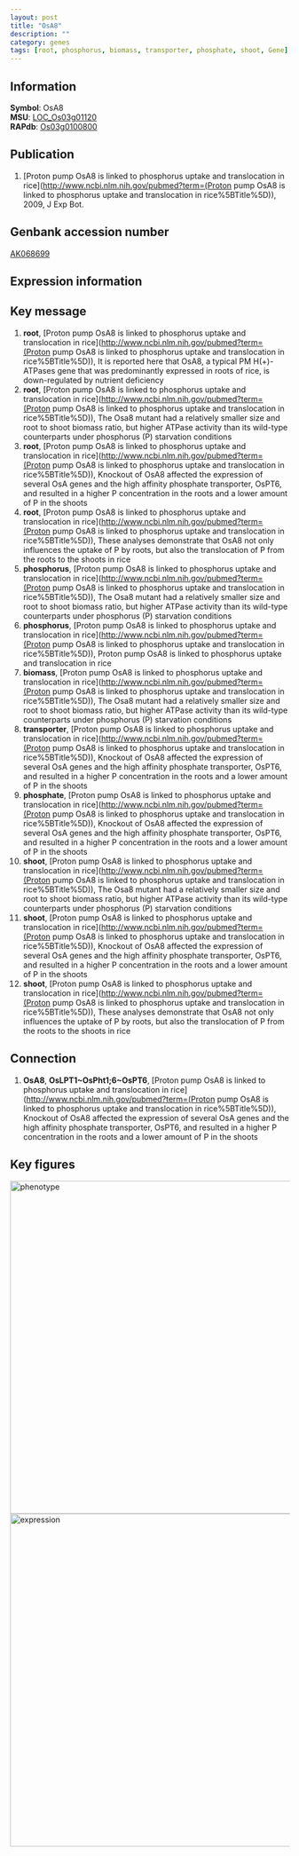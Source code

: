 ```yaml
---
layout: post
title: "OsA8"
description: ""
category: genes
tags: [root, phosphorus, biomass, transporter, phosphate, shoot, Gene]
---
```


## Information
__Symbol__: OsA8  
__MSU__: [LOC_Os03g01120](http://rice.plantbiology.msu.edu/cgi-bin/ORF_infopage.cgi?orf=LOC_Os03g01120)  
__RAPdb__: [Os03g0100800](http://rapdb.dna.affrc.go.jp/viewer/gbrowse_details/irgsp1?name=Os03g0100800)  

## Publication
1. [Proton pump OsA8 is linked to phosphorus uptake and translocation in rice](http://www.ncbi.nlm.nih.gov/pubmed?term=(Proton pump OsA8 is linked to phosphorus uptake and translocation in rice%5BTitle%5D)), 2009, J Exp Bot.

## Genbank accession number
[AK068699](http://www.ncbi.nlm.nih.gov/nuccore/AK068699)

## Expression information

## Key message
1. __root__, [Proton pump OsA8 is linked to phosphorus uptake and translocation in rice](http://www.ncbi.nlm.nih.gov/pubmed?term=(Proton pump OsA8 is linked to phosphorus uptake and translocation in rice%5BTitle%5D)),  It is reported here that OsA8, a typical PM H(+)-ATPases gene that was predominantly expressed in roots of rice, is down-regulated by nutrient deficiency
2. __root__, [Proton pump OsA8 is linked to phosphorus uptake and translocation in rice](http://www.ncbi.nlm.nih.gov/pubmed?term=(Proton pump OsA8 is linked to phosphorus uptake and translocation in rice%5BTitle%5D)),  The Osa8 mutant had a relatively smaller size and root to shoot biomass ratio, but higher ATPase activity than its wild-type counterparts under phosphorus (P) starvation conditions
3. __root__, [Proton pump OsA8 is linked to phosphorus uptake and translocation in rice](http://www.ncbi.nlm.nih.gov/pubmed?term=(Proton pump OsA8 is linked to phosphorus uptake and translocation in rice%5BTitle%5D)),  Knockout of OsA8 affected the expression of several OsA genes and the high affinity phosphate transporter, OsPT6, and resulted in a higher P concentration in the roots and a lower amount of P in the shoots
4. __root__, [Proton pump OsA8 is linked to phosphorus uptake and translocation in rice](http://www.ncbi.nlm.nih.gov/pubmed?term=(Proton pump OsA8 is linked to phosphorus uptake and translocation in rice%5BTitle%5D)),  These analyses demonstrate that OsA8 not only influences the uptake of P by roots, but also the translocation of P from the roots to the shoots in rice
5. __phosphorus__, [Proton pump OsA8 is linked to phosphorus uptake and translocation in rice](http://www.ncbi.nlm.nih.gov/pubmed?term=(Proton pump OsA8 is linked to phosphorus uptake and translocation in rice%5BTitle%5D)),  The Osa8 mutant had a relatively smaller size and root to shoot biomass ratio, but higher ATPase activity than its wild-type counterparts under phosphorus (P) starvation conditions
6. __phosphorus__, [Proton pump OsA8 is linked to phosphorus uptake and translocation in rice](http://www.ncbi.nlm.nih.gov/pubmed?term=(Proton pump OsA8 is linked to phosphorus uptake and translocation in rice%5BTitle%5D)), Proton pump OsA8 is linked to phosphorus uptake and translocation in rice
7. __biomass__, [Proton pump OsA8 is linked to phosphorus uptake and translocation in rice](http://www.ncbi.nlm.nih.gov/pubmed?term=(Proton pump OsA8 is linked to phosphorus uptake and translocation in rice%5BTitle%5D)),  The Osa8 mutant had a relatively smaller size and root to shoot biomass ratio, but higher ATPase activity than its wild-type counterparts under phosphorus (P) starvation conditions
8. __transporter__, [Proton pump OsA8 is linked to phosphorus uptake and translocation in rice](http://www.ncbi.nlm.nih.gov/pubmed?term=(Proton pump OsA8 is linked to phosphorus uptake and translocation in rice%5BTitle%5D)),  Knockout of OsA8 affected the expression of several OsA genes and the high affinity phosphate transporter, OsPT6, and resulted in a higher P concentration in the roots and a lower amount of P in the shoots
9. __phosphate__, [Proton pump OsA8 is linked to phosphorus uptake and translocation in rice](http://www.ncbi.nlm.nih.gov/pubmed?term=(Proton pump OsA8 is linked to phosphorus uptake and translocation in rice%5BTitle%5D)),  Knockout of OsA8 affected the expression of several OsA genes and the high affinity phosphate transporter, OsPT6, and resulted in a higher P concentration in the roots and a lower amount of P in the shoots
10. __shoot__, [Proton pump OsA8 is linked to phosphorus uptake and translocation in rice](http://www.ncbi.nlm.nih.gov/pubmed?term=(Proton pump OsA8 is linked to phosphorus uptake and translocation in rice%5BTitle%5D)),  The Osa8 mutant had a relatively smaller size and root to shoot biomass ratio, but higher ATPase activity than its wild-type counterparts under phosphorus (P) starvation conditions
11. __shoot__, [Proton pump OsA8 is linked to phosphorus uptake and translocation in rice](http://www.ncbi.nlm.nih.gov/pubmed?term=(Proton pump OsA8 is linked to phosphorus uptake and translocation in rice%5BTitle%5D)),  Knockout of OsA8 affected the expression of several OsA genes and the high affinity phosphate transporter, OsPT6, and resulted in a higher P concentration in the roots and a lower amount of P in the shoots
12. __shoot__, [Proton pump OsA8 is linked to phosphorus uptake and translocation in rice](http://www.ncbi.nlm.nih.gov/pubmed?term=(Proton pump OsA8 is linked to phosphorus uptake and translocation in rice%5BTitle%5D)),  These analyses demonstrate that OsA8 not only influences the uptake of P by roots, but also the translocation of P from the roots to the shoots in rice

## Connection
1. __OsA8__, __OsLPT1~OsPht1;6~OsPT6__, [Proton pump OsA8 is linked to phosphorus uptake and translocation in rice](http://www.ncbi.nlm.nih.gov/pubmed?term=(Proton pump OsA8 is linked to phosphorus uptake and translocation in rice%5BTitle%5D)),  Knockout of OsA8 affected the expression of several OsA genes and the high affinity phosphate transporter, OsPT6, and resulted in a higher P concentration in the roots and a lower amount of P in the shoots

## Key figures
<img src="http://ricencode.github.io/images/OsA8.pheno.png" alt="phenotype"  style="width: 600px;"/>

<img src="http://ricencode.github.io/images/OsA8.exp.png" alt="expression"  style="width: 600px;"/>


